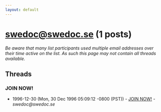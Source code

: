```yaml
---
layout: default
---
```


# swedoc@swedoc.se (1 posts)

_Be aware that many list participants used multiple email addresses over their time active on the list. As such this page may not contain all threads available._

## Threads

### JOIN NOW!
+ 1996-12-30 (Mon, 30 Dec 1996 05:09:12 -0800 (PST)) - [JOIN NOW!](/archive/1996/12/be7eef703a20081672a8b2c86b949171811163ceb00393e316b497b70e826eb5) - _swedoc@swedoc.se_

